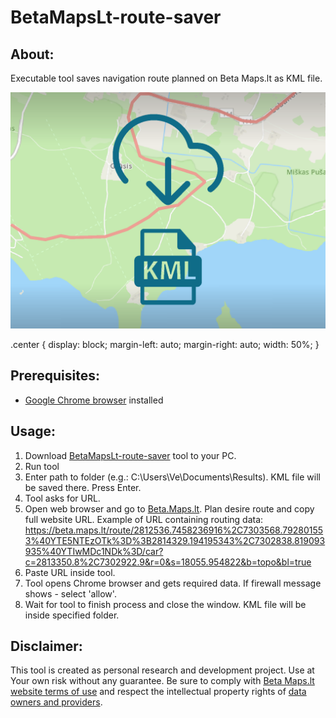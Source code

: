 # BetaMapsLt-route-saver
## About:
Executable tool saves navigation route planned on Beta Maps.lt as KML file. 

<img src="/images/thumbnail.png" width="600" class="center"/>

.center {
  display: block;
  margin-left: auto;
  margin-right: auto;
  width: 50%;
}

## Prerequisites:
* [Google Chrome browser](https://www.google.com/chrome/?) installed

## Usage:
1. Download [BetaMapsLt-route-saver](https://github.com/VePink/BetaMapsLt-route-saver/blob/main/dist/BetaMapsLt-route-saver.exe?) tool to your PC.
1. Run tool
1. Enter path to folder (e.g.: C:\Users\Ve\Documents\Results). KML file will be saved there. Press Enter.
1. Tool asks for URL. 
3. Open web browser and go to [Beta.Maps.lt](https://beta.maps.lt/). Plan desire route and copy full website URL. Example of URL containing routing data: https://beta.maps.lt/route/2812536.7458236916%2C7303568.792801553%40YTE5NTEzOTk%3D%3B2814329.194195343%2C7302838.819093935%40YTIwMDc1NDk%3D/car?c=2813350.8%2C7302922.9&r=0&s=18055.954822&b=topo&bl=true
1. Paste URL inside tool.
1. Tool opens Chrome browser and gets required data. If firewall message shows - select 'allow'.
2. Wait for tool to finish process and close the window. KML file will be inside specified folder.

## Disclaimer:
This tool is created as personal research and development project. Use at Your own risk without any guarantee. Be sure to comply with [Beta Maps.lt website terms of use](https://beta.maps.lt/page/about) and respect the intellectual property rights of [data owners and providers](https://beta.maps.lt/page/data-providers).


